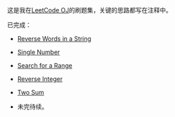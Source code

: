这是我在[LeetCode OJ](https://oj.leetcode.com/ "LeetCode OJ")的刷题集，关键的思路都写在注释中。

已完成：

 - [Reverse Words in a String](https://oj.leetcode.com/submissions/detail/10373404/ "Reverse Words in a String")

 - [Single Number](https://oj.leetcode.com/problems/single-number/ "Single Number")

 - [Search for a Range](https://oj.leetcode.com/problems/search-for-a-range/ "Search for a Range")

 - [Reverse Integer](https://oj.leetcode.com/problems/reverse-integer/ "Reverse Integer")

 - [Two Sum](https://oj.leetcode.com/problems/two-sum/ "Two Sum")

 - 未完待续。
